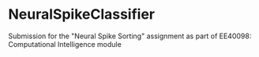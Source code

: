 # NeuralSpikeClassifier
Submission for the "Neural Spike Sorting" assignment as part of EE40098: Computational Intelligence module
